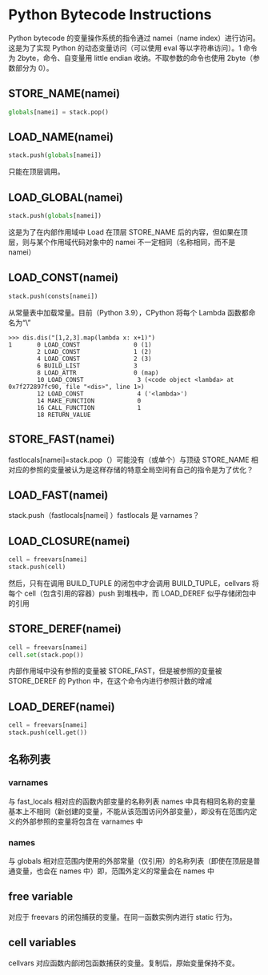 # Python Bytecode Instructions

Python bytecode 的变量操作系统的指令通过 namei（name index）进行访问。这是为了实现 Python 的动态变量访问（可以使用 eval 等以字符串访问）。1 命令为 2byte，命令、自变量用 little endian 收纳。不取参数的命令也使用 2byte（参数部分为 0）。

## STORE_NAME(namei)


```python
globals[namei] = stack.pop()
```

## LOAD_NAME(namei)


```python
stack.push(globals[namei])
```

只能在顶层调用。

## LOAD_GLOBAL(namei)


```python
stack.push(globals[namei])
```

这是为了在内部作用域中 Load 在顶层 STORE_NAME 后的内容，但如果在顶层，则与某个作用域代码对象中的 namei 不一定相同（名称相同，而不是 namei）

## LOAD_CONST(namei)


```python
stack.push(consts[namei])
```

从常量表中加载常量。目前（Python 3.9），CPython 将每个 Lambda 函数都命名为“\”


```console
>>> dis.dis("[1,2,3].map(lambda x: x+1)")
1       0 LOAD_CONST               0 (1)
        2 LOAD_CONST               1 (2)
        4 LOAD_CONST               2 (3)
        6 BUILD_LIST               3
        8 LOAD_ATTR                0 (map)
        10 LOAD_CONST               3 (<code object <lambda> at 0x7f272897fc90, file "<dis>", line 1>)
        12 LOAD_CONST               4 ('<lambda>')
        14 MAKE_FUNCTION            0
        16 CALL_FUNCTION            1
        18 RETURN_VALUE
```

## STORE_FAST(namei)

fastlocals[namei]=stack.pop（）可能没有（或单个）与顶级 STORE_NAME 相对应的参照的变量被认为是这样存储的特意全局空间有自己的指令是为了优化？

## LOAD_FAST(namei)

stack.push（fastlocals[namei] ）fastlocals 是 varnames？

## LOAD_CLOSURE(namei)


```python
cell = freevars[namei]
stack.push(cell)
```

然后，只有在调用 BUILD_TUPLE 的闭包中才会调用 BUILD_TUPLE，cellvars 将每个 cell（包含引用的容器）push 到堆栈中，而 LOAD_DEREF 似乎存储闭包中的引用

## STORE_DEREF(namei)


```python
cell = freevars[namei]
cell.set(stack.pop())
```

内部作用域中没有参照的变量被 STORE_FAST，但是被参照的变量被 STORE_DEREF 的 Python 中，在这个命令内进行参照计数的增减

## LOAD_DEREF(namei)


```python
cell = freevars[namei]
stack.push(cell.get())
```

## 名称列表

### varnames

与 fast_locals 相对应的函数内部变量的名称列表 names 中具有相同名称的变量基本上不相同（新创建的变量，不能从该范围访问外部变量），即没有在范围内定义的外部参照的变量将包含在 varnames 中

### names

与 globals 相对应范围内使用的外部常量（仅引用）的名称列表（即使在顶层是普通变量，也会在 names 中）即，范围外定义的常量会在 names 中

## free variable

对应于 freevars 的闭包捕获的变量。在同一函数实例内进行 static 行为。

## cell variables

cellvars 对应函数内部闭包函数捕获的变量。复制后，原始变量保持不变。
